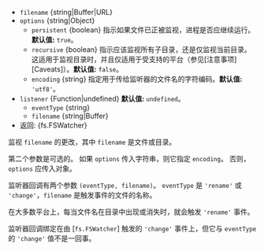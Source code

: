 <!-- YAML
added: v0.5.10
changes:
  - version: v7.6.0
    pr-url: https://github.com/nodejs/node/pull/10739
    description: 参数 `filename` 可以是 WHATWG `URL` 对象（使用 `file:` 协议）。
      该支持目前仍在实验的。
  - version: v7.0.0
    pr-url: https://github.com/nodejs/node/pull/7831
    description: 传入的 `options` 对象无法再被修改。
-->

* `filename` {string|Buffer|URL}
* `options` {string|Object}
  * `persistent` {boolean} 指示如果文件已正被监视，进程是否应继续运行。**默认值:** `true`。
  * `recursive` {boolean} 指示应该监视所有子目录，还是仅监视当前目录。这适用于监视目录时，并且仅适用于受支持的平台（参见[注意事项][Caveats]）。**默认值:** `false`。
  * `encoding` {string} 指定用于传给监听器的文件名的字符编码。**默认值:** `'utf8'`。
* `listener` {Function|undefined} **默认值:** `undefined`。
  * `eventType` {string}
  * `filename` {string|Buffer}
* 返回: {fs.FSWatcher}

监视 `filename` 的更改，其中 `filename` 是文件或目录。

第二个参数是可选的。
如果 `options` 传入字符串，则它指定 `encoding`。
否则，`options` 应传入对象。

监听器回调有两个参数 `(eventType, filename)`。
`eventType` 是 `'rename'` 或 `'change'`，`filename` 是触发事件的文件的名称。

在大多数平台上，每当文件名在目录中出现或消失时，就会触发 `'rename'` 事件。

监听器回调绑定在由 [`fs.FSWatcher`] 触发的 `'change'` 事件上，但它与 `eventType` 的 `'change'` 值不是一回事。

